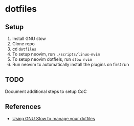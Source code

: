 # dotfiles

## Setup
1. Install GNU stow
2. Clone repo 
3. cd `dotfiles`
4. To setup neovim, run `./scripts/linux-nvim`
5. To setup neovim dotfiels, run `stow nvim`
6. Run neovim to automatically install the plugins on first run

## TODO 
Document additional steps to setup CoC

## References
- [Using GNU Stow to manage your dotfiles](http://brandon.invergo.net/news/2012-05-26-using-gnu-stow-to-manage-your-dotfiles.html)
